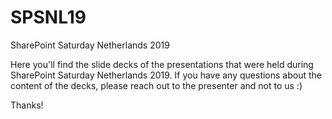 # SPSNL19
SharePoint Saturday Netherlands 2019

Here you'll find the slide decks of the presentations that were held during SharePoint Saturday Netherlands 2019. If you have any questions about the content of the decks, please reach out to the presenter and not to us :)

Thanks!
